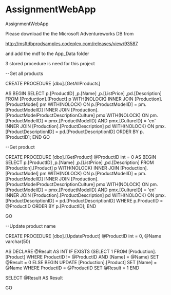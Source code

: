 # AssignmentWebApp
AssignmentWebApp

Please download the the Microsoft Adventureworks DB from 

http://msftdbprodsamples.codeplex.com/releases/view/93587 

and add the mdf to the App_Data folder

 3 stored procedure is need for this project
 
 
 
 --Get all products
 
CREATE PROCEDURE [dbo].[GetAllProducts]
	
AS
BEGIN
	SELECT 
		p.[ProductID] 
		,p.[Name] 
		,p.[ListPrice]
		,pd.[Description] 
	FROM [Production].[Product] p WITH(NOLOCK)
    INNER JOIN [Production].[ProductModel] pm WITH(NOLOCK)
    ON p.[ProductModelID] = pm.[ProductModelID] 
    INNER JOIN [Production].[ProductModelProductDescriptionCulture] pmx WITH(NOLOCK)
    ON pm.[ProductModelID] = pmx.[ProductModelID] AND pmx.[CultureID] = 'en'
    INNER JOIN [Production].[ProductDescription] pd WITH(NOLOCK)
    ON pmx.[ProductDescriptionID] = pd.[ProductDescriptionID]
	ORDER BY p.[ProductID];
END
GO


--Get product

CREATE PROCEDURE [dbo].[GetProduct]
	@ProductID int = 0
AS
BEGIN
	SELECT 
    p.[ProductID] 
    ,p.[Name] 
	,p.[ListPrice]
    ,pd.[Description] 
	FROM [Production].[Product] p WITH(NOLOCK)
    INNER JOIN [Production].[ProductModel] pm WITH(NOLOCK)
    ON p.[ProductModelID] = pm.[ProductModelID] 
    INNER JOIN [Production].[ProductModelProductDescriptionCulture] pmx WITH(NOLOCK)
    ON pm.[ProductModelID] = pmx.[ProductModelID] AND pmx.[CultureID] = 'en'
    INNER JOIN [Production].[ProductDescription] pd WITH(NOLOCK)
    ON pmx.[ProductDescriptionID] = pd.[ProductDescriptionID]
	WHERE p.ProductID = @ProductID
	ORDER BY p.[ProductID];
END

GO


--Update product name

CREATE PROCEDURE [dbo].[UpdateProduct]
	@ProductID int = 0,
	@Name varchar(50)
		
AS
DECLARE @Result AS INT
IF EXISTS (SELECT 1 FROM [Production].[Product] WHERE ProductID != @ProductID AND [Name] = @Name) 
 SET @Result = 0
ELSE
BEGIN
  UPDATE [Production].[Product] SET [Name] = @Name WHERE ProductID = @ProductID
  SET @Result = 1
END

SELECT @Result AS Result

GO
